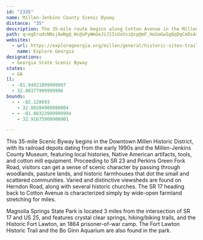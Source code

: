 ```yaml
---
id: "2335"
name: Millen-Jenkins County Scenic Byway
distance: "35"
description: The 35-mile route begins along Cotton Avenue in the Millen historic district, traverses state and county roads in Jenkins County, and ends at SR 17 in Millen.
path: q~egErudsNNsjAwNg@_Wc@oPyWmGeJiJ}IsUoVsi@cp@mF_HoGoGwSgQqDgCeDsAsCs@_~@gMiXkD{z@{I}E{@cFcBiDwAqjAaq@kPsNa[iYgEcDqLoKoB}AgS{LoDgB{CkAo@GcAJmThG}VrG_LzBwCXcCE}@C_Fw@iBKmBDwYlEoAlL_PvoAcCpNcEjRyA~HObD@fCRrC~@xFhQzrAxChSl@dFVfHqAth@c@hL?zT_@tHiB`Rt@nMxAzPBrBCxFUlCcAzFeArEcAfHY`E_A~\OxDClGl@hQbG`v@NbFOpD[fCeJrj@cAbH[xE?rBVjDlYpxA|I~d@|J`g@^pArAlCz@~@lA`ArOrJnRjGtNvDzJxB|CbAbCfB~@lA|DxIdBrCrAnAdMvInBzAgJnPoAxCkFnPo@lDo@`JUzAyAxEqC`FmI`N_CdD_L`O{a@fh@aFvGmFvIsTx_@{Rf\o^zn@wEjHiDtE~d@p^fF~CblAje@`{@~^l_@hQx@r@vBtCx@rBd@dCl@bLhEdeAXxCx@rCx@xA~AbBbCfAxBXlDKzXaCxIs@jB_@tNkAhHw@fTgBbGDpG`AjM|BpGjBtKtFv[`OxAfArCdAdKrC|LfCrA?jBK|ImBnQgCdMq@`C?pAD|Cj@x@R~Ar@bG~CdMnJxExCzCpApJlCt@cXfGenCnKwuHh@sHj@uFnaAweGnEoWdXibBbEeVnFy]vFw\dAmJJmBDaF}DsnABot@
websites:
  - url: https://exploregeorgia.org/millen/general/historic-sites-trails-tours/millen-jenkins-county-scenic-byway
    name: Explore Georgia
designations:
  - Georgia State Scenic Byway
states:
  - GA
ll:
  - -81.94921899999997
  - 32.80377999999996
bounds:
  - - -82.128693
    - 32.80284900000004
  - - -81.88323999999994
    - 32.91675900000001

---
```


This 35-mile Scenic Byway begins in the Downtown Millen Historic District, with its railroad depots dating from the early 1990s and the Millen-Jenkins County Museum, featuring local histories, Native American artifacts, tools, and cotton mill equipment. Proceeding to SR 23 and Perkins Green Fork Road, visitors can get a sense of scenic character by passing through woodlands, pasture lands, and historic farmhouses that dot the small and scattered communities. Varied and distinctive viewsheds are found on Herndon Road, along with several historic churches. The SR 17 heading back to Cotton Avenue is characterized simply by wide-open farmland stretching for miles.

Magnolia Springs State Park is located 3 miles from the intersection of SR 17 and US 25, and features crystal clear springs, hiking/biking trails, and the Historic Fort Lawton, an 1864 prisoner-of-war camp. The Fort Lawton Historic Trail and the Bo Ginn Aquarium are also found in the park.
